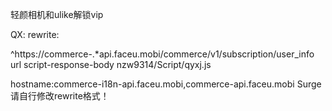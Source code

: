 轻颜相机和ulike解锁vip

QX: rewrite:

^https:\/\/commerce-.*api\.faceu\.mobi\/commerce\/v1\/subscription\/user_info url script-response-body nzw9314/Script/qyxj.js

hostname:commerce-i18n-api.faceu.mobi,commerce-api.faceu.mobi
Surge请自行修改rewrite格式！
